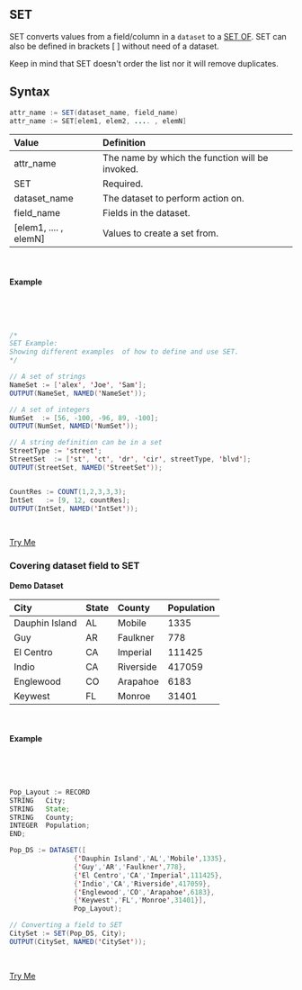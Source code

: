 ## SET 

SET converts values from a field/column in a `dataset` to a [SET OF](.\setof.md). SET can also be defined in brackets [ ] without need of a dataset.

Keep in mind that SET doesn't order the list nor it will remove duplicates.

## Syntax
```java
attr_name := SET(dataset_name, field_name)
attr_name := SET[elem1, elem2, .... , elemN]
```

|Value|Definition|
|:----|:---------|
attr_name | The name by which the function will be invoked.
SET | Required.
dataset_name | The dataset to perform action on.
field_name | Fields in the dataset.
[elem1, .... , elemN] | Values to create a set from.

<br>

#### Example

<br>
<pre id="SetExp_1">

```java
/*
SET Example:
Showing different examples  of how to define and use SET.
*/

// A set of strings
NameSet := ['alex', 'Joe', 'Sam']; 
OUTPUT(NameSet, NAMED('NameSet'));

// A set of integers
NumSet  := [56, -100, -96, 89, -100]; 
OUTPUT(NumSet, NAMED('NumSet'));

// A string definition can be in a set
StreetType := 'street';
StreetSet  := ['st', 'ct', 'dr', 'cir', streetType, 'blvd'];
OUTPUT(StreetSet, NAMED('StreetSet'));


CountRes := COUNT(1,2,3,3,3);
IntSet   := [9, 12, countRes];
OUTPUT(IntSet, NAMED('IntSet'));

```
</pre>
<a class="trybutton" href="javascript:OpenECLEditor(['SetExp_1'])"> Try Me </a>

### Covering dataset field to SET

**Demo Dataset**

|City|State|County|Population|
|:----|:---|:---|:----|
Dauphin Island |AL|Mobile|1335
Guy|AR|Faulkner|778
El Centro|CA|Imperial|111425
Indio|CA|Riverside|417059
Englewood|CO|Arapahoe|6183
Keywest|FL|Monroe|31401

<br>

#### Example

<br>
<pre id="SetExp_2">

```java
Pop_Layout := RECORD
STRING   City;
STRING   State;
STRING   County;
INTEGER  Population;
END;

Pop_DS := DATASET([
                {'Dauphin Island','AL','Mobile',1335},
                {'Guy','AR','Faulkner',778},
                {'El Centro','CA','Imperial',111425},
                {'Indio','CA','Riverside',417059},
                {'Englewood','CO','Arapahoe',6183},
                {'Keywest','FL','Monroe',31401}], 
                Pop_Layout);

// Converting a field to SET
CitySet := SET(Pop_DS, City);
OUTPUT(CitySet, NAMED('CitySet'));
```
</pre>
<a class="trybutton" href="javascript:OpenECLEditor(['SetExp_2'])"> Try Me </a>

